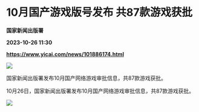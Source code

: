 # 10月国产游戏版号发布 共87款游戏获批
**国家新闻出版署**

**2023-10-26 11:30**

**https://www.yicai.com/news/101886174.html**

![](https://imgcdn.yicai.com/uppics/slides/2023/10/961fbb66230f7f0755e5a54b3c795fc4.jpg)

国家新闻出版署发布10月国产网络游戏审批信息，共87款游戏获批。

10月26日，国家新闻出版署发布10月国产网络游戏审批信息，共87款游戏获批。

![](https://imgcdn.yicai.com/uppics/images/2023/10/edde78bb090556e892ac1250546d3ff6.jpg)
